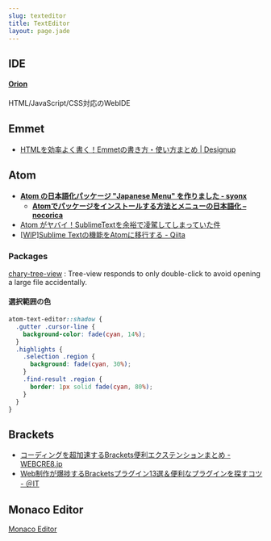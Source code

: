 ```yaml
---
slug: texteditor
title: TextEditor
layout: page.jade
---
```


## IDE

#### [Orion](http://eclipse.org/orion/)
HTML/JavaScript/CSS対応のWebIDE


## Emmet
- [HTMLを効率よく書く！Emmetの書き方・使い方まとめ | Designup](http://designup.jp/html-emmet-307/)


## Atom
- __[Atom の日本語化パッケージ "Japanese Menu" を作りました - syonx](http://syonx.hatenablog.com/entry/2015/04/06/233111)__
    - __[Atomでパッケージをインストールする方法とメニューの日本語化 – nocorica](http://blog.nocorica.jp/2015/03/atom-package-install/)__
- [Atom がヤバイ！SublimeTextを余裕で凌駕してしまっていた件](http://www.geeks-dev.com/atom-%E3%81%8C%E3%83%A4%E3%83%90%E3%82%A4%EF%BC%81sublimetext%E3%82%92%E4%BD%99%E8%A3%95%E3%81%A7%E5%87%8C%E9%A7%95%E3%81%97%E3%81%A6%E3%81%97%E3%81%BE%E3%81%A3%E3%81%A6%E3%81%84%E3%81%9F%E4%BB%B6/)
- [\[WIP\]Sublime Textの機能をAtomに移行する \- Qiita](http://qiita.com/sou_lab/items/32c67f82fdc1e49233c8)

### Packages
[chary-tree-view](https://atom.io/packages/chary-tree-view)
: Tree-view responds to only double-click to avoid opening a large file accidentally.

#### 選択範囲の色
```scss
atom-text-editor::shadow {
  .gutter .cursor-line {
    background-color: fade(cyan, 14%);
  }
  .highlights {
    .selection .region {
      background: fade(cyan, 30%);
    }
    .find-result .region {
      border: 1px solid fade(cyan, 80%);
    }
  }
}
```

## Brackets
- [コーディングを超加速するBrackets便利エクステンションまとめ - WEBCRE8.jp](http://webcre8.jp/collect/brackets-extension-coding.html)
- [Web制作が爆捗するBracketsプラグイン13選＆便利なプラグインを探すコツ - ＠IT](http://www.atmarkit.co.jp/ait/articles/1503/20/news130.html)


## Monaco Editor
[Monaco Editor](https://microsoft.github.io/monaco-editor/index.html)
